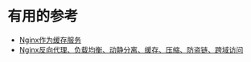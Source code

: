 






# 有用的参考

* [Nginx作为缓存服务](https://www.jianshu.com/p/2a33420f7f3f)
* [Nginx反向代理、负载均衡、动静分离、缓存、压缩、防盗链、跨域访问](https://www.cnblogs.com/ph7seven/p/9932712.html)
